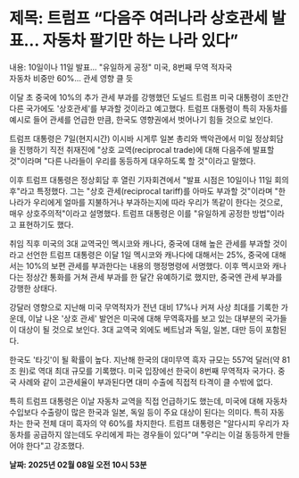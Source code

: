 # **제목: 트럼프 “다음주 여러나라 상호관세 발표... 자동차 팔기만 하는 나라 있다”**

  내용: 10일이나 11일 발표... "유일하게 공정" 미국, 8번째 무역 적자국  
자동차 비중만 60%... 관세 영향 클 듯  

이달 초 중국에 10%의 추가 관세 부과를 강행했던 도널드 트럼프 미국 대통령이 조만간 다른 국가에도 '상호관세'를 부과할 것이라고 예고했다. 트럼프 대통령이 특히 자동차를 예시로 들어 관세를 언급한 만큼, 한국도 영향권에서 벗어나기 힘들 것으로 보인다.  

트럼프 대통령은 7일(현지시간) 이시바 시게루 일본 총리와 백악관에서 미일 정상회담을 진행하기 직전 취재진에 "상호 교역(reciprocal trade)에 대해 다음주에 발표할 것"이라며 "다른 나라들이 우리를 동등하게 대우하도록 할 것"이라고 말했다.  
  
이후 트럼프 대통령은 정상회담 후 열린 기자회견에서 "발표 시점은 10일이나 11일 회의 후"라고 특정했다. 그는 "상호 관세(reciprocal tariff)를 아마도 부과할 것"이라며 "한 나라가 우리에게 얼마를 지불하거나 부과하는지에 따라 우리가 똑같이 한다는 것으로, 매우 상호주의적"이라고 설명했다. 트럼프 대통령은 이를 "유일하게 공정한 방법"이라고 표현하기도 했다.  

취임 직후 미국의 3대 교역국인 멕시코와 캐나다, 중국에 대해 높은 관세를 부과할 것이라고 선언한 트럼프 대통령은 이달 1일 멕시코와 캐나다에 대해서는 25%, 중국에 대해서는 10%의 보편 관세를 부과한다는 내용의 행정명령에 서명했다. 이후 멕시코와 캐나다는 정상간 통화를 거쳐 관세 부과를 한 달간 유예하기로 했지만, 중국엔 관세 부과를 강행한 상태다.  

강달러 영향으로 지난해 미국 무역적자가 전년 대비 17%나 커져 사상 최대를 기록한 가운데, 이날 나온 '상호 관세' 발언은 미국에 대해 무역흑자를 보고 있는 대부분의 국가들이 대상이 될 것으로 보인다. 3대 교역국 외에도 베트남과 독일, 일본, 대만 등이 포함된다.  

한국도 '타깃'이 될 확률이 높다. 지난해 한국의 대미무역 흑자 규모는 557억 달러(약 81조 원)로 역대 최대 규모를 기록했다. 미국 입장에선 한국이 8번째 무역적자 국가다. 중국 사례와 같이 고관세율이 부과된다면 대미 수출에 직접적 타격이 클 수밖에 없다.  

특히 트럼프 대통령은 이날 자동차 교역을 직접 언급하기도 했는데, 미국에 대해 자동차 수입보다 수출량이 많은 한국과 일본, 독일 등이 주요 대상이 된다는 의미다. 특히 자동차는 한국 전체 대미 흑자의 약 60%를 차지한다. 트럼프 대통령은 "알다시피 우리가 자동차를 공급하지 않는데도 우리에게 파는 경우들이 있다"며 "우리는 이걸 동등하게 만들어야 한다"고 강조했다.

  **날짜: 2025년 02월 08일 오전 10시 53분**